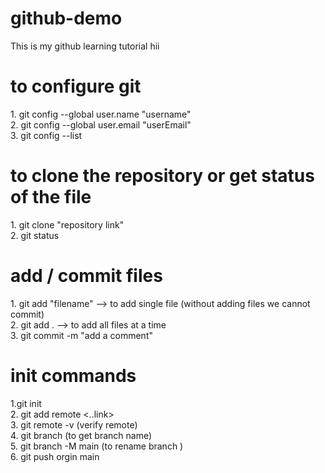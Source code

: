 # github-demo
This is my github learning tutorial
hii
<h1> to configure git </h1>
1. git config --global user.name "username" <br>
2. git config --global user.email "userEmail"
<br>
3. git config --list


<h1> to clone the repository or get status of the file</h1>
1. git clone "repository link" <br>
2. git status

<h1> add / commit files</h1>
1. git add "filename"       --> to add single file (without adding files we cannot commit) <br>
2. git add .                --> to add all files at a time
<br>
3. git commit -m "add a comment"

<h1> init commands </h1>

1.git init
<br>
2. git add remote <..link>
<br>
3. git remote -v (verify remote)
<br>
4. git branch (to get branch name)
<br>
5. git branch -M main (to rename branch )
<br>
6. git push orgin main 
